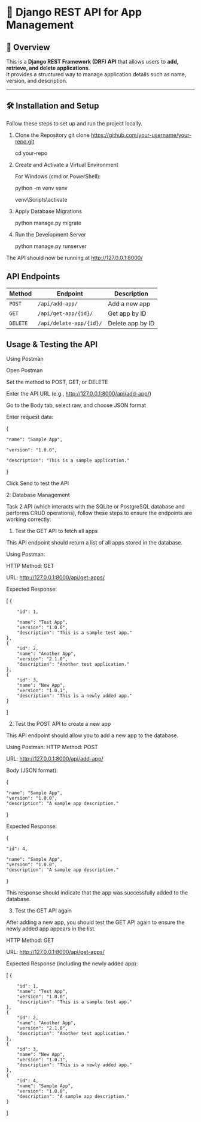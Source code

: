 # 📌 Django REST API for App Management

## 🚀 Overview
This is a **Django REST Framework (DRF) API** that allows users to **add, retrieve, and delete applications**.  
It provides a structured way to manage application details such as name, version, and description.

---

## 🛠 Installation and Setup
Follow these steps to set up and run the project locally.

1. Clone the Repository
   git clone https://github.com/your-username/your-repo.git

   cd your-repo

3. Create and Activate a Virtual Environment
   
   For Windows (cmd or PowerShell):

   python -m venv venv

   venv\Scripts\activate


5. Apply Database Migrations

   python manage.py migrate

4. Run the Development Server

   python manage.py runserver

The API should now be running at http://127.0.0.1:8000/

## API Endpoints

| Method  | Endpoint               | Description            |
|---------|------------------------|------------------------|
| `POST`  | `/api/add-app/`        | Add a new app          |
| `GET`   | `/api/get-app/{id}/`   | Get app by ID         |
| `DELETE`| `/api/delete-app/{id}/` | Delete app by ID      |


## Usage & Testing the API

Using Postman

   Open Postman

   Set the method to POST, GET, or DELETE

   Enter the API URL (e.g., http://127.0.0.1:8000/api/add-app/)

   Go to the Body tab, select raw, and choose JSON format

Enter request data:



{

    "name": "Sample App",
    
    "version": "1.0.0",
    
    "description": "This is a sample application."
    
}


Click Send to test the API


 2: Database Management 

Task 2 API (which interacts with the SQLite or PostgreSQL database and performs CRUD operations), follow these steps to ensure the endpoints are working correctly:

1. Test the GET API to fetch all apps
   
This API endpoint should return a list of all apps stored in the database.

Using Postman:

HTTP Method: GET

URL: http://127.0.0.1:8000/api/get-apps/

Expected Response:


[
    {
    
        "id": 1,
        
        "name": "Test App",
        "version": "1.0.0",
        "description": "This is a sample test app."
    },
    {
        "id": 2,
        "name": "Another App",
        "version": "2.1.0",
        "description": "Another test application."
    },
    {
        "id": 3,
        "name": "New App",
        "version": "1.0.1",
        "description": "This is a newly added app."
    }
]


2. Test the POST API to create a new app

This API endpoint should allow you to add a new app to the database.

Using Postman:
HTTP Method: POST

URL: http://127.0.0.1:8000/api/add-app/

Body (JSON format):


{

    "name": "Sample App",
    "version": "1.0.0",
    "description": "A sample app description."
}

Expected Response:

{

    "id": 4,
    
    "name": "Sample App",
    "version": "1.0.0",
    "description": "A sample app description."
}

This response should indicate that the app was successfully added to the database.

3. Test the GET API again
   
After adding a new app, you should test the GET API again to ensure the newly added app appears in the list.

HTTP Method: GET

URL: http://127.0.0.1:8000/api/get-apps/

Expected Response (including the newly added app):


[
    {
    
        "id": 1,
        "name": "Test App",
        "version": "1.0.0",
        "description": "This is a sample test app."
    },
    {
        "id": 2,
        "name": "Another App",
        "version": "2.1.0",
        "description": "Another test application."
    },
    {
        "id": 3,
        "name": "New App",
        "version": "1.0.1",
        "description": "This is a newly added app."
    },
    {
        "id": 4,
        "name": "Sample App",
        "version": "1.0.0",
        "description": "A sample app description."
    }
]

